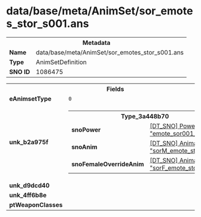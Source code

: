 <h1>data/base/meta/AnimSet/sor_emotes_stor_s001.ans</h1><table><tr><th colspan="100%">Metadata</th></tr><tr><td><b>Name</b></td><td>data/base/meta/AnimSet/sor_emotes_stor_s001.ans</td></tr><tr><td><b>Type</b></td><td>AnimSetDefinition</td></tr><tr><td><b>SNO ID</b></td><td>1086475</td></tr></table>

<table><tr><th colspan="100%">Fields</th></tr><tr><td><b>eAnimsetType</b></td><td><code>0</code></td></tr><tr><td><b>unk_b2a975f</b></td><td><table><tr><th colspan="100%">Type_3a448b70</th></tr><tr><td><b>snoPower</b></td><td><a href="..\Power\emote_sor001_stor.pow.md">[DT_SNO] Power: "emote_sor001_stor"</a></td></tr><tr><td><b>snoAnim</b></td><td><a href="..\Anim\sorM_emote_stor_001.ani.md">[DT_SNO] Animation: "sorM_emote_stor_001"</a></td></tr><tr><td><b>snoFemaleOverrideAnim</b></td><td><a href="..\Anim\sorF_emote_stor_001.ani.md">[DT_SNO] Animation: "sorF_emote_stor_001"</a></td></tr></table>


</td></tr><tr><td><b>unk_d9dcd40</b></td><td></td></tr><tr><td><b>unk_4ff6b8e</b></td><td></td></tr><tr><td><b>ptWeaponClasses</b></td><td></td></tr></table>

